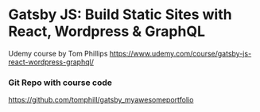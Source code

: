 # Gatsby JS: Build Static Sites with React, Wordpress & GraphQL

Udemy course by Tom Phillips
https://www.udemy.com/course/gatsby-js-react-wordpress-graphql/

### Git Repo with course code

https://github.com/tomphill/gatsby_myawesomeportfolio

